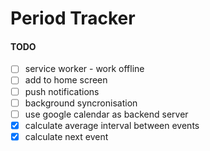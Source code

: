 # Period Tracker

#### TODO
* [ ] service worker - work offline 
* [ ] add to home screen
* [ ] push notifications
* [ ] background syncronisation
* [ ] use google calendar as backend server
* [X] calculate average interval between events
* [X] calculate next event